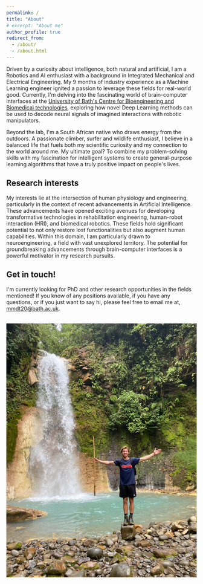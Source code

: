 ```yaml
---
permalink: /
title: "About"
# excerpt: "About me"
author_profile: true
redirect_from: 
  - /about/
  - /about.html
---
```


Driven by a curiosity about intelligence, both natural and artificial, I am a Robotics and AI enthusiast with a background in Integrated Mechanical and Electrical Engineering. My 9 months of industry experience as a Machine Learning engineer ignited a passion to leverage these fields for real-world good. Currently, I'm delving into the fascinating world of brain-computer interfaces at the [University of Bath's Centre for Bioengineering and Biomedical technologies](https://www.bath.ac.uk/research-centres/centre-for-bioengineering-biomedical-technologies/), exploring how novel Deep Learning methods can be used to decode neural signals of imagined interactions with robotic manipulators.

Beyond the lab, I'm a South African native who draws energy from the outdoors. A passionate climber, surfer and wildlife enthusiast, I believe in a balanced life that fuels both my scientific curiosity and my connection to the world around me. My ultimate goal? To combine my problem-solving skills with my fascination for intelligent systems to create general-purpose learning algorithms that have a truly positive impact on people's lives.



<!-- Hi there, I am writing a summary paragraph about myself for my personal webpage. I would like the summary to express my enthusiasm for robotics and AI, and how the two fields can be used to make a tremendous positive impact on improving the qualities of people's lives. -->




Research interests
------

My interests lie at the intersection of human physiology and engineering, particularly in the context of recent advancements in Artificial Intelligence. These advancements have opened exciting avenues for developing transformative technologies in rehabilitation engineering, human-robot interaction (HRI), and biomedical robotics. These fields hold significant potential to not only restore lost functionalities but also augment human capabilities. Within this domain, I am particularly drawn to neuroengineering, a field with vast unexplored territory. The potential for groundbreaking advancements through brain-computer interfaces is a powerful motivator in my research pursuits.




Get in touch!
------
I'm currently looking for PhD and other research opportunities in the fields mentioned! If you know of any positions available, if you have any questions, or if you just want to say hi, please feel free to email me at, mmdt20@bath.ac.uk.

<br/><img src='/images/costa-rica-waterfall.jpg'>